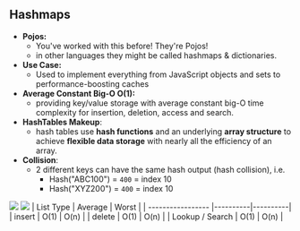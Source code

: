 ## Hashmaps
- **Pojos:** 
  - You've worked with this before! They're Pojos!
  - in other languages they might be called hashmaps & dictionaries.
-  **Use Case:** 
   -  Used to implement everything from JavaScript objects and sets to performance-boosting caches
-  **Average Constant Big-O O(1):** 
   -  providing key/value storage with average constant big-O time complexity for insertion, deletion, access and search.
-  **HashTables Makeup**: 
   -  hash tables use **hash functions** and an underlying **array structure** to achieve **flexible data storage** with nearly all the efficiency of an array.
-  **Collision**: 
   -  2 different keys can have the same hash output (hash collision), i.e.
       - Hash("ABC100") = `400` = index 10 
       - Hash("XYZ200") = `400` = index 10 

![](https://i.imgur.com/Aklw9rJ.png)
![](https://i.imgur.com/KU4foNa.png)
| List Type         |  Average |   Worst  |
| ----------------- |----------|----------|
| insert            |   O(1)   |  O(n)    |
| delete            |   O(1)   |  O(n)    |
| Lookup / Search   |   O(1)   |  O(n)    |
